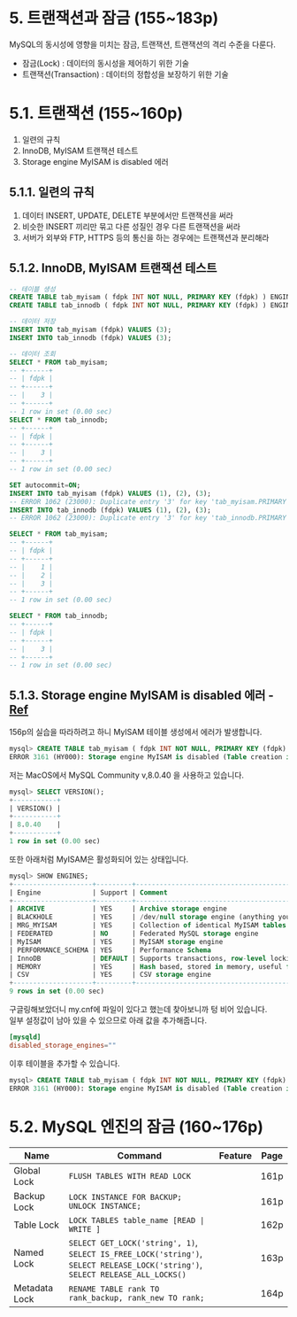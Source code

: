 # 5. 트랜잭션과 잠금 (155~183p)

MySQL의 동시성에 영향을 미치는 잠금, 트랜잭션, 트랜잭션의 격리 수준을 다룬다.

- 잠금(Lock) : 데이터의 동시성을 제어하기 위한 기술
- 트랜잭션(Transaction) : 데이터의 정합성을 보장하기 위한 기술

# 5.1. 트랜잭션 (155~160p)

1. 일련의 규칙
2. InnoDB, MyISAM 트랜잭션 테스트
3. Storage engine MyISAM is disabled 에러

## 5.1.1. 일련의 규칙

1. 데이터 INSERT, UPDATE, DELETE 부분에서만 트랜잭션을 써라
2. 비슷한 INSERT 끼리만 묶고 다른 성질인 경우 다른 트랜잭션을 써라
3. 서버가 외부와 FTP, HTTPS 등의 통신을 하는 경우에는 트랜잭션과 분리해라

## 5.1.2. InnoDB, MyISAM 트랜잭션 테스트

```sql
-- 테이블 생성
CREATE TABLE tab_myisam ( fdpk INT NOT NULL, PRIMARY KEY (fdpk) ) ENGINE=MyISAM;
CREATE TABLE tab_innodb ( fdpk INT NOT NULL, PRIMARY KEY (fdpk) ) ENGINE=InnoDB;

-- 데이터 저장
INSERT INTO tab_myisam (fdpk) VALUES (3);
INSERT INTO tab_innodb (fdpk) VALUES (3);

-- 데이터 조회
SELECT * FROM tab_myisam;
-- +------+
-- | fdpk |
-- +------+
-- |    3 |
-- +------+
-- 1 row in set (0.00 sec)
SELECT * FROM tab_innodb;
-- +------+
-- | fdpk |
-- +------+
-- |    3 |
-- +------+
-- 1 row in set (0.00 sec)

SET autocommit=ON;
INSERT INTO tab_myisam (fdpk) VALUES (1), (2), (3);
-- ERROR 1062 (23000): Duplicate entry '3' for key 'tab_myisam.PRIMARY'
INSERT INTO tab_innodb (fdpk) VALUES (1), (2), (3);
-- ERROR 1062 (23000): Duplicate entry '3' for key 'tab_innodb.PRIMARY'

SELECT * FROM tab_myisam;
-- +------+
-- | fdpk |
-- +------+
-- |    1 |
-- |    2 |
-- |    3 |
-- +------+
-- 1 row in set (0.00 sec)

SELECT * FROM tab_innodb;
-- +------+
-- | fdpk |
-- +------+
-- |    3 |
-- +------+
-- 1 row in set (0.00 sec)
```

## 5.1.3. Storage engine MyISAM is disabled 에러 - [Ref](https://stackoverflow.com/questions/60682051/mysql-php-general-error-3161-storage-engine-myisam-is-disabled)

156p의 실습을 따라하려고 하니 MyISAM 테이블 생성에서 에러가 발생합니다.

```sql
mysql> CREATE TABLE tab_myisam ( fdpk INT NOT NULL, PRIMARY KEY (fdpk) ) ENGINE=MyISAM;
ERROR 3161 (HY000): Storage engine MyISAM is disabled (Table creation is disallowed).
```

저는 MacOS에서 MySQL Community v,8.0.40 을 사용하고 있습니다.

```sql
mysql> SELECT VERSION();
+-----------+
| VERSION() |
+-----------+
| 8.0.40    |
+-----------+
1 row in set (0.00 sec)
```

또한 아래처럼 MyISAM은 활성화되어 있는 상태입니다.

```sql
mysql> SHOW ENGINES;
+--------------------+---------+----------------------------------------------------------------+--------------+------+------------+
| Engine             | Support | Comment                                                        | Transactions | XA   | Savepoints |
+--------------------+---------+----------------------------------------------------------------+--------------+------+------------+
| ARCHIVE            | YES     | Archive storage engine                                         | NO           | NO   | NO         |
| BLACKHOLE          | YES     | /dev/null storage engine (anything you write to it disappears) | NO           | NO   | NO         |
| MRG_MYISAM         | YES     | Collection of identical MyISAM tables                          | NO           | NO   | NO         |
| FEDERATED          | NO      | Federated MySQL storage engine                                 | NULL         | NULL | NULL       |
| MyISAM             | YES     | MyISAM storage engine                                          | NO           | NO   | NO         |
| PERFORMANCE_SCHEMA | YES     | Performance Schema                                             | NO           | NO   | NO         |
| InnoDB             | DEFAULT | Supports transactions, row-level locking, and foreign keys     | YES          | YES  | YES        |
| MEMORY             | YES     | Hash based, stored in memory, useful for temporary tables      | NO           | NO   | NO         |
| CSV                | YES     | CSV storage engine                                             | NO           | NO   | NO         |
+--------------------+---------+----------------------------------------------------------------+--------------+------+------------+
9 rows in set (0.00 sec)
```

구글링해보았더니 my.cnf에 파일이 있다고 했는데 찾아보니까 텅 비어 있습니다. <br>
일부 설정값이 남아 있을 수 있으므로 아래 값을 추가해줍니다.

```cnf
[mysqld]
disabled_storage_engines=""
```

이후 테이블을 추가할 수 있습니다.

```sql
mysql> CREATE TABLE tab_myisam ( fdpk INT NOT NULL, PRIMARY KEY (fdpk) ) ENGINE=MyISAM;
ERROR 3161 (HY000): Storage engine MyISAM is disabled (Table creation is disallowed).
```

# 5.2. MySQL 엔진의 잠금 (160~176p)

| Name          | Command                                                                                                                                       | Feature | Page |
| ------------- | --------------------------------------------------------------------------------------------------------------------------------------------- | ------- | ---- |
| Global Lock   | `FLUSH TABLES WITH READ LOCK`                                                                                                                 |         | 161p |
| Backup Lock   | `LOCK INSTANCE FOR BACKUP; UNLOCK INSTANCE;`                                                                                                  |         | 161p |
| Table Lock    | `LOCK TABLES table_name [READ \| WRITE ]`                                                                                                     |         | 162p |
| Named Lock    | `SELECT GET_LOCK('string', 1)`, <br> `SELECT IS_FREE_LOCK('string')`, <br> `SELECT RELEASE_LOCK('string')`, <br> `SELECT RELEASE_ALL_LOCKS()` |         | 163p |
| Metadata Lock | `RENAME TABLE rank TO rank_backup, rank_new TO rank;`                                                                                         |         | 164p |
